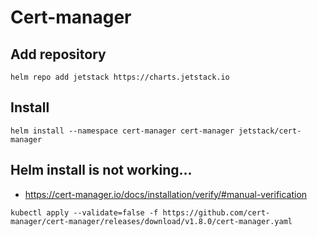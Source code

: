 # Cert-manager

## Add repository
```shell
helm repo add jetstack https://charts.jetstack.io
```

## Install
```shell
helm install --namespace cert-manager cert-manager jetstack/cert-manager
```

## Helm install is not working...
- https://cert-manager.io/docs/installation/verify/#manual-verification

```shell
kubectl apply --validate=false -f https://github.com/cert-manager/cert-manager/releases/download/v1.8.0/cert-manager.yaml
```

